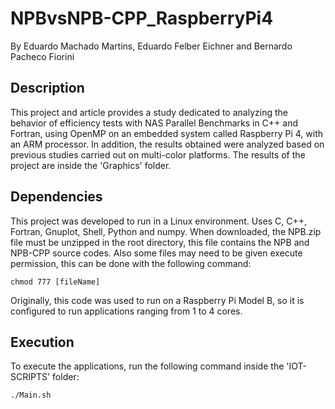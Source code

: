 # NPBvsNPB-CPP_RaspberryPi4
By Eduardo Machado Martins, Eduardo Felber Eichner and Bernardo Pacheco Fiorini
## Description
This project and article provides a study dedicated to analyzing the behavior of efficiency tests with NAS Parallel Benchmarks in C++ and Fortran, using OpenMP on an embedded system called Raspberry Pi 4, with an ARM processor. In addition, the results obtained were analyzed based on previous studies carried out on multi-color platforms. The results of the project are inside the 'Graphics' folder.
## Dependencies
This project was developed to run in a Linux environment. Uses C, C++, Fortran, Gnuplot, Shell, Python and numpy. When downloaded, the NPB.zip file must be unzipped in the root directory, this file contains the NPB and NPB-CPP source codes.
Also some files may need to be given execute permission, this can be done with the following command:
```
chmod 777 [fileName]
```
Originally, this code was used to run on a Raspberry Pi Model B, so it is configured to run applications ranging from 1 to 4 cores.
## Execution
To execute the applications, run the following command inside the 'IOT-SCRIPTS' folder:
```
./Main.sh
```